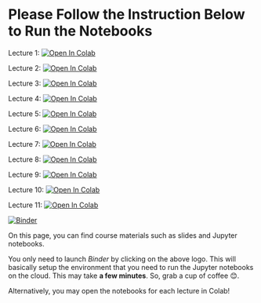 # Please Follow the Instruction Below to Run the Notebooks

Lecture 1: [![Open In Colab](https://colab.research.google.com/assets/colab-badge.svg)](https://colab.research.google.com/github/RahmanPeimankar/dsa-sdu-e22/blob/master/Lecture%201/dsa-1-introduction.ipynb)

Lecture 2: [![Open In Colab](https://colab.research.google.com/assets/colab-badge.svg)](https://colab.research.google.com/github/RahmanPeimankar/dsa-sdu-e22/blob/master/Lecture%202/dsa-2-oopp.ipynb)

Lecture 3: [![Open In Colab](https://colab.research.google.com/assets/colab-badge.svg)](https://colab.research.google.com/github/RahmanPeimankar/dsa-sdu-e22/blob/master/Lecture%203/dsa-3-big-o-and-recursion.ipynb)

Lecture 4: [![Open In Colab](https://colab.research.google.com/assets/colab-badge.svg)](https://colab.research.google.com/github/RahmanPeimankar/dsa-sdu-e22/blob/master/Lecture%204/dsa-4-array-based-sequence.ipynb)

Lecture 5: [![Open In Colab](https://colab.research.google.com/assets/colab-badge.svg)](https://colab.research.google.com/github/RahmanPeimankar/dsa-sdu-e22/blob/master/Lecture%205/dsa-5-stacks-queues-deques.ipynb)

Lecture 6: [![Open In Colab](https://colab.research.google.com/assets/colab-badge.svg)](https://colab.research.google.com/github/RahmanPeimankar/dsa-sdu-e22/blob/master/Lecture%206/dsa-6-linked_lists.ipynb)

Lecture 7: [![Open In Colab](https://colab.research.google.com/assets/colab-badge.svg)](https://colab.research.google.com/github/RahmanPeimankar/dsa-sdu-e22/blob/master/Lecture%207/dsa-7-merge-sort.ipynb)

Lecture 8: [![Open In Colab](https://colab.research.google.com/assets/colab-badge.svg)](https://colab.research.google.com/github/RahmanPeimankar/dsa-sdu-e22/blob/master/Lecture%208/dsa-8-maps.ipynb)

Lecture 9: [![Open In Colab](https://colab.research.google.com/assets/colab-badge.svg)](https://colab.research.google.com/github/RahmanPeimankar/dsa-sdu-e22/blob/master/Lecture%209/dsa-9-hash-tables.ipynb)

Lecture 10: [![Open In Colab](https://colab.research.google.com/assets/colab-badge.svg)](https://colab.research.google.com/github/RahmanPeimankar/dsa-sdu-e22/blob/master/Lecture%2010/dsa-10-sorted-maps-trees.ipynb)

Lecture 11: [![Open In Colab](https://colab.research.google.com/assets/colab-badge.svg)](https://colab.research.google.com/github/RahmanPeimankar/dsa-sdu-e22/blob/master/Lecture%2011/dsa-11-binary-trees.ipynb)

[![Binder](https://mybinder.org/badge_logo.svg)](https://mybinder.org/v2/gh/RahmanPeimankar/dsa-sdu-e22/master)


On this page, you can find course materials such as slides and Jupyter notebooks.

You only need to launch *Binder* by clicking on the above logo. This will basically setup the environment that you need to run the Jupyter notebooks on the cloud. This may take **a few minutes**. So, grab a cup of coffee 😊.  

Alternatively, you may open the notebooks for each lecture in Colab!
